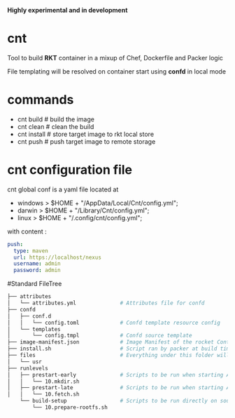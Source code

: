 **Highly experimental and in development**

# cnt
Tool to build **RKT** container in a mixup of Chef, Dockerfile and Packer logic

File templating will be resolved on container start using **confd** in local mode

# commands
* cnt build         # build the image
* cnt clean         # clean the build
* cnt install       # store target image to rkt local store
* cnt push          # push target image to remote storage

# cnt configuration file

cnt global conf is a yaml file located at
* windows >  $HOME + "/AppData/Local/Cnt/config.yml";
* darwin > $HOME + "/Library/Cnt/config.yml";
* linux > $HOME + "/.config/cnt/config.yml";

with content :
```yml
push:
  type: maven
  url: https://localhost/nexus
  username: admin
  password: admin 
```

#Standard FileTree
```bash
├── attributes
│   └── attributes.yml              # Attributes file for confd
├── confd
│   ├── conf.d 
│   │   └── config.toml             # Confd template resource config
│   └── templates
│       └── config.tmpl             # Confd source template
├── image-manifest.json             # Image Manifest of the rocket Container
├── install.sh                      # Script ran by packer at build time
├── files                           # Everything under this folder will be copied verbatim in the target rootfs.
│   └── usr
├── runlevels
│   ├── prestart-early              # Scripts to be run when starting ACI before confd templating
│   │   └── 10.mkdir.sh
│   ├── prestart-late               # Scripts to be run when starting ACI after confd templating
│   │   └── 10.fetch.sh
    └── build-setup                 # Scripts to be run directly on source host before building
        └── 10.prepare-rootfs.sh
```
